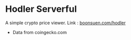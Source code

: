 # Hodler Serverful
A simple crypto price viewer.
Link : [boonsuen.com/hodler](https://boonsuen.com/hodler/)
- Data from coingecko.com